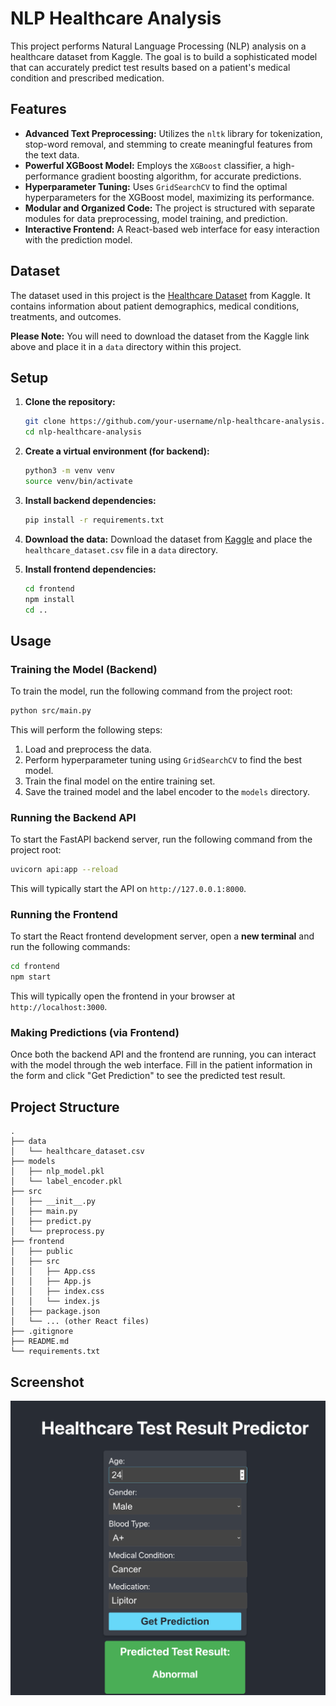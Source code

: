 # NLP Healthcare Analysis

This project performs Natural Language Processing (NLP) analysis on a healthcare dataset from Kaggle. The goal is to build a sophisticated model that can accurately predict test results based on a patient's medical condition and prescribed medication.

## Features

*   **Advanced Text Preprocessing:** Utilizes the `nltk` library for tokenization, stop-word removal, and stemming to create meaningful features from the text data.
*   **Powerful XGBoost Model:** Employs the `XGBoost` classifier, a high-performance gradient boosting algorithm, for accurate predictions.
*   **Hyperparameter Tuning:** Uses `GridSearchCV` to find the optimal hyperparameters for the XGBoost model, maximizing its performance.
*   **Modular and Organized Code:** The project is structured with separate modules for data preprocessing, model training, and prediction.
*   **Interactive Frontend:** A React-based web interface for easy interaction with the prediction model.

## Dataset

The dataset used in this project is the [Healthcare Dataset](https://www.kaggle.com/datasets/prasad22/healthcare-dataset) from Kaggle. It contains information about patient demographics, medical conditions, treatments, and outcomes.

**Please Note:** You will need to download the dataset from the Kaggle link above and place it in a `data` directory within this project.

## Setup

1.  **Clone the repository:**
    ```bash
    git clone https://github.com/your-username/nlp-healthcare-analysis.git
    cd nlp-healthcare-analysis
    ```

2.  **Create a virtual environment (for backend):**
    ```bash
    python3 -m venv venv
    source venv/bin/activate
    ```

3.  **Install backend dependencies:**
    ```bash
    pip install -r requirements.txt
    ```

4.  **Download the data:**
    Download the dataset from [Kaggle](https://www.kaggle.com/datasets/prasad22/healthcare-dataset) and place the `healthcare_dataset.csv` file in a `data` directory.

5.  **Install frontend dependencies:**
    ```bash
    cd frontend
    npm install
    cd ..
    ```

## Usage

### Training the Model (Backend)

To train the model, run the following command from the project root:

```bash
python src/main.py
```

This will perform the following steps:

1.  Load and preprocess the data.
2.  Perform hyperparameter tuning using `GridSearchCV` to find the best model.
3.  Train the final model on the entire training set.
4.  Save the trained model and the label encoder to the `models` directory.

### Running the Backend API

To start the FastAPI backend server, run the following command from the project root:

```bash
uvicorn api:app --reload
```

This will typically start the API on `http://127.0.0.1:8000`.

### Running the Frontend

To start the React frontend development server, open a **new terminal** and run the following commands:

```bash
cd frontend
npm start
```

This will typically open the frontend in your browser at `http://localhost:3000`.

### Making Predictions (via Frontend)

Once both the backend API and the frontend are running, you can interact with the model through the web interface. Fill in the patient information in the form and click "Get Prediction" to see the predicted test result.

## Project Structure

```
.
├── data
│   └── healthcare_dataset.csv
├── models
│   ├── nlp_model.pkl
│   └── label_encoder.pkl
├── src
│   ├── __init__.py
│   ├── main.py
│   ├── predict.py
│   └── preprocess.py
├── frontend
│   ├── public
│   ├── src
│   │   ├── App.css
│   │   ├── App.js
│   │   ├── index.css
│   │   └── index.js
│   ├── package.json
│   └── ... (other React files)
├── .gitignore
├── README.md
└── requirements.txt
```

## Screenshot

![Frontend Screenshot](frontend_screenshot.png)

